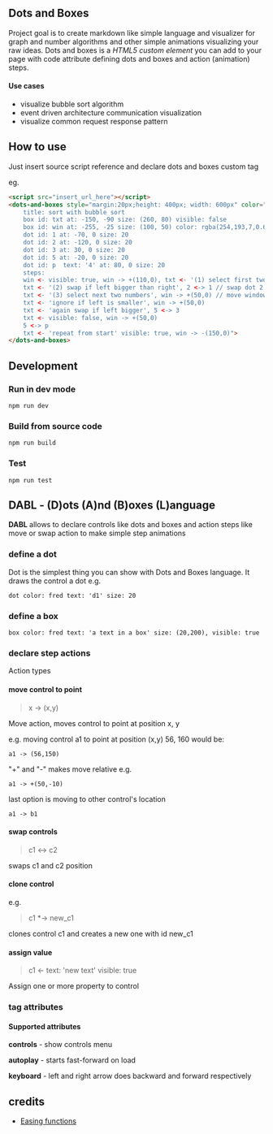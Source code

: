 ## Dots and Boxes

Project goal is to create markdown like simple language and visualizer for graph and number algorithms 
and other simple animations visualizing your raw ideas. Dots and boxes is a *HTML5 custom element* you can add to your page with code 
attribute defining dots and boxes and action (animation) steps.


#### Use cases
- visualize bubble sort algorithm
- event driven architecture communication visualization
- visualize common request response pattern 

## How to use

Just insert source script reference and declare dots and boxes custom tag

eg.

```html
<script src="insert_url_here"></script>
<dots-and-boxes style="margin:20px;height: 400px; width: 600px" color="white" code="
    title: sort with bubble sort
    box id: txt at: -150, -90 size: (260, 80) visible: false
    box id: win at: -255, -25 size: (100, 50) color: rgba(254,193,7,0.6) visible: false
    dot id: 1 at: -70, 0 size: 20
    dot id: 2 at: -120, 0 size: 20
    dot id: 3 at: 30, 0 size: 20
    dot id: 5 at: -20, 0 size: 20
    dot id: p  text: '4' at: 80, 0 size: 20
    steps:
    win <- visible: true, win -> +(110,0), txt <- '(1) select first two numbers'  visible: true
    txt <- '(2) swap if left bigger than right', 2 <-> 1 // swap dot 2 with 1
    txt <- '(3) select next two numbers', win -> +(50,0) // move window by 50px right
    txt <- 'ignore if left is smaller', win -> +(50,0)
    txt <- 'again swap if left bigger', 5 <-> 3
    txt <- visible: false, win -> +(50,0)
    5 <-> p
    txt <- 'repeat from start' visible: true, win -> -(150,0)">
</dots-and-boxes>
```

## Development

### Run in dev mode

```shell
npm run dev
```

### Build from source code

```shell
npm run build
```

### Test

```shell
npm run test
```

## DABL - (D)ots (A)nd (B)oxes (L)anguage

**DABL** allows to declare controls like dots and boxes
and action steps like move or swap action to make simple step animations

### define a dot

Dot is the simplest thing you can show with Dots and Boxes language. 
It draws the control a dot
e.g.

```dabl
dot color: fred text: 'd1' size: 20
```
### define a box

```dabl
box color: fred text: 'a text in a box' size: (20,200), visible: true
```
### declare step actions

Action types

#### move control to point 

> x -> (x,y)

Move action, moves control to point at position x, y

e.g. moving control a1 to point at position (x,y) 56, 160 would be:
```text
a1 -> (56,150)
```
"+" and "-" makes move relative e.g.
```text
a1 -> +(50,-10)
```
last option is moving to other control's location
```text
a1 -> b1
```
 
#### swap controls

> c1 <-> c2

swaps c1 and c2 position 

#### clone control
e.g.
> c1 *-> new_c1

clones control c1 and creates a new one with id new_c1

#### assign value

> c1 <- text: 'new text' visible: true

Assign one or more property to control

### <dots-and-boxes> tag attributes

#### Supported attributes

**controls**  - show controls menu

**autoplay** - starts fast-forward on load

**keyboard** - left and right arrow does backward and forward respectively

## credits

- [Easing functions](https://gizma.com/easing/)